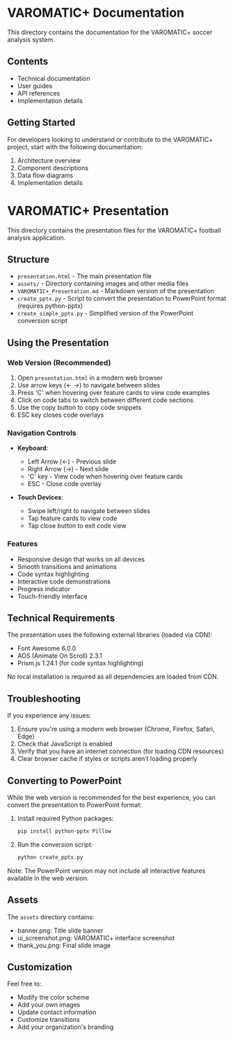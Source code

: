 # VAROMATIC+ Documentation

This directory contains the documentation for the VAROMATIC+ soccer analysis system.

## Contents

- Technical documentation
- User guides
- API references
- Implementation details

## Getting Started

For developers looking to understand or contribute to the VAROMATIC+ project, start with the following documentation:

1. Architecture overview
2. Component descriptions
3. Data flow diagrams
4. Implementation details

# VAROMATIC+ Presentation

This directory contains the presentation files for the VAROMATIC+ football analysis application.

## Structure

- `presentation.html` - The main presentation file
- `assets/` - Directory containing images and other media files
- `VAROMATIC+_Presentation.md` - Markdown version of the presentation
- `create_pptx.py` - Script to convert the presentation to PowerPoint format (requires python-pptx)
- `create_simple_pptx.py` - Simplified version of the PowerPoint conversion script

## Using the Presentation

### Web Version (Recommended)

1. Open `presentation.html` in a modern web browser
2. Use arrow keys (← →) to navigate between slides
3. Press 'C' when hovering over feature cards to view code examples
4. Click on code tabs to switch between different code sections
5. Use the copy button to copy code snippets
6. ESC key closes code overlays

### Navigation Controls

- **Keyboard**:
  - Left Arrow (←) - Previous slide
  - Right Arrow (→) - Next slide
  - 'C' key - View code when hovering over feature cards
  - ESC - Close code overlay

- **Touch Devices**:
  - Swipe left/right to navigate between slides
  - Tap feature cards to view code
  - Tap close button to exit code view

### Features

- Responsive design that works on all devices
- Smooth transitions and animations
- Code syntax highlighting
- Interactive code demonstrations
- Progress indicator
- Touch-friendly interface

## Technical Requirements

The presentation uses the following external libraries (loaded via CDN):

- Font Awesome 6.0.0
- AOS (Animate On Scroll) 2.3.1
- Prism.js 1.24.1 (for code syntax highlighting)

No local installation is required as all dependencies are loaded from CDN.

## Troubleshooting

If you experience any issues:

1. Ensure you're using a modern web browser (Chrome, Firefox, Safari, Edge)
2. Check that JavaScript is enabled
3. Verify that you have an internet connection (for loading CDN resources)
4. Clear browser cache if styles or scripts aren't loading properly

## Converting to PowerPoint

While the web version is recommended for the best experience, you can convert the presentation to PowerPoint format:

1. Install required Python packages:
   ```bash
   pip install python-pptx Pillow
   ```

2. Run the conversion script:
   ```bash
   python create_pptx.py
   ```

Note: The PowerPoint version may not include all interactive features available in the web version.

## Assets
The `assets` directory contains:
- banner.png: Title slide banner
- ui_screenshot.png: VAROMATIC+ interface screenshot
- thank_you.png: Final slide image

## Customization
Feel free to:
- Modify the color scheme
- Add your own images
- Update contact information
- Customize transitions
- Add your organization's branding 
